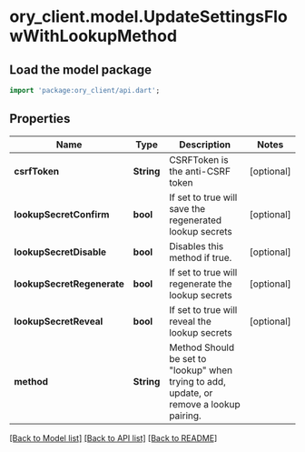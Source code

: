# ory_client.model.UpdateSettingsFlowWithLookupMethod

## Load the model package
```dart
import 'package:ory_client/api.dart';
```

## Properties
Name | Type | Description | Notes
------------ | ------------- | ------------- | -------------
**csrfToken** | **String** | CSRFToken is the anti-CSRF token | [optional] 
**lookupSecretConfirm** | **bool** | If set to true will save the regenerated lookup secrets | [optional] 
**lookupSecretDisable** | **bool** | Disables this method if true. | [optional] 
**lookupSecretRegenerate** | **bool** | If set to true will regenerate the lookup secrets | [optional] 
**lookupSecretReveal** | **bool** | If set to true will reveal the lookup secrets | [optional] 
**method** | **String** | Method  Should be set to \"lookup\" when trying to add, update, or remove a lookup pairing. | 

[[Back to Model list]](../README.md#documentation-for-models) [[Back to API list]](../README.md#documentation-for-api-endpoints) [[Back to README]](../README.md)


